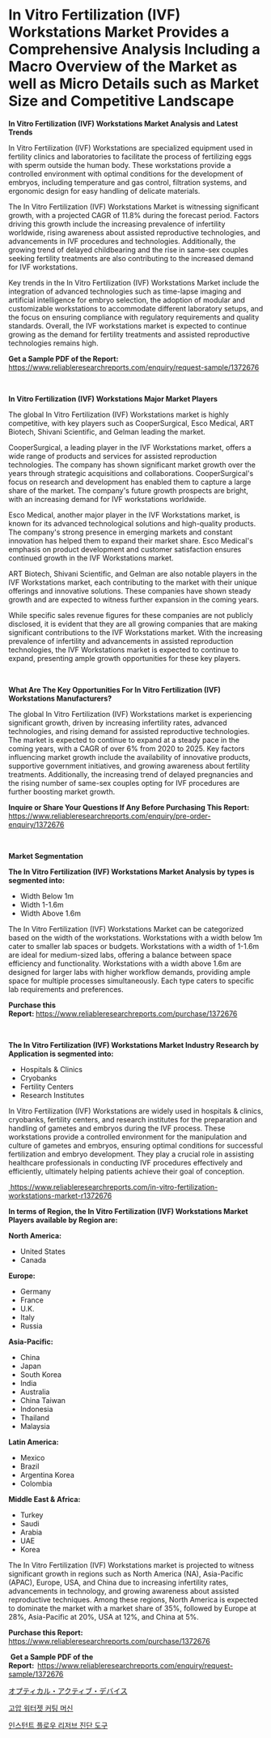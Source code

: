 <p><h1>In Vitro Fertilization (IVF) Workstations Market Provides a Comprehensive Analysis Including a Macro Overview of the Market as well as Micro Details such as Market Size and Competitive Landscape</h1></p><p><strong>In Vitro Fertilization (IVF) Workstations Market Analysis and Latest Trends</strong></p>
<p><p>In Vitro Fertilization (IVF) Workstations are specialized equipment used in fertility clinics and laboratories to facilitate the process of fertilizing eggs with sperm outside the human body. These workstations provide a controlled environment with optimal conditions for the development of embryos, including temperature and gas control, filtration systems, and ergonomic design for easy handling of delicate materials.</p><p>The In Vitro Fertilization (IVF) Workstations Market is witnessing significant growth, with a projected CAGR of 11.8% during the forecast period. Factors driving this growth include the increasing prevalence of infertility worldwide, rising awareness about assisted reproductive technologies, and advancements in IVF procedures and technologies. Additionally, the growing trend of delayed childbearing and the rise in same-sex couples seeking fertility treatments are also contributing to the increased demand for IVF workstations.</p><p>Key trends in the In Vitro Fertilization (IVF) Workstations Market include the integration of advanced technologies such as time-lapse imaging and artificial intelligence for embryo selection, the adoption of modular and customizable workstations to accommodate different laboratory setups, and the focus on ensuring compliance with regulatory requirements and quality standards. Overall, the IVF workstations market is expected to continue growing as the demand for fertility treatments and assisted reproductive technologies remains high.</p></p>
<p><strong>Get a Sample PDF of the Report:&nbsp;</strong> <a href="https://www.reliableresearchreports.com/enquiry/request-sample/1372676">https://www.reliableresearchreports.com/enquiry/request-sample/1372676</a></p>
<p>&nbsp;</p>
<p><strong>In Vitro Fertilization (IVF) Workstations Major Market Players</strong></p>
<p><p>The global In Vitro Fertilization (IVF) Workstations market is highly competitive, with key players such as CooperSurgical, Esco Medical, ART Biotech, Shivani Scientific, and Gelman leading the market. </p><p>CooperSurgical, a leading player in the IVF Workstations market, offers a wide range of products and services for assisted reproduction technologies. The company has shown significant market growth over the years through strategic acquisitions and collaborations. CooperSurgical's focus on research and development has enabled them to capture a large share of the market. The company's future growth prospects are bright, with an increasing demand for IVF workstations worldwide.</p><p>Esco Medical, another major player in the IVF Workstations market, is known for its advanced technological solutions and high-quality products. The company's strong presence in emerging markets and constant innovation has helped them to expand their market share. Esco Medical's emphasis on product development and customer satisfaction ensures continued growth in the IVF Workstations market.</p><p>ART Biotech, Shivani Scientific, and Gelman are also notable players in the IVF Workstations market, each contributing to the market with their unique offerings and innovative solutions. These companies have shown steady growth and are expected to witness further expansion in the coming years.</p><p>While specific sales revenue figures for these companies are not publicly disclosed, it is evident that they are all growing companies that are making significant contributions to the IVF Workstations market. With the increasing prevalence of infertility and advancements in assisted reproduction technologies, the IVF Workstations market is expected to continue to expand, presenting ample growth opportunities for these key players.</p></p>
<p>&nbsp;</p>
<p><strong>What Are The Key Opportunities For In Vitro Fertilization (IVF) Workstations Manufacturers?</strong></p>
<p><p>The global In Vitro Fertilization (IVF) Workstations market is experiencing significant growth, driven by increasing infertility rates, advanced technologies, and rising demand for assisted reproductive technologies. The market is expected to continue to expand at a steady pace in the coming years, with a CAGR of over 6% from 2020 to 2025. Key factors influencing market growth include the availability of innovative products, supportive government initiatives, and growing awareness about fertility treatments. Additionally, the increasing trend of delayed pregnancies and the rising number of same-sex couples opting for IVF procedures are further boosting market growth.</p></p>
<p><strong>Inquire or Share Your Questions If Any Before Purchasing This Report:</strong> <a href="https://www.reliableresearchreports.com/enquiry/pre-order-enquiry/1372676">https://www.reliableresearchreports.com/enquiry/pre-order-enquiry/1372676</a></p>
<p>&nbsp;</p>
<p><strong>Market Segmentation</strong></p>
<p><strong>The In Vitro Fertilization (IVF) Workstations Market Analysis by types is segmented into:</strong></p>
<p><ul><li>Width Below 1m</li><li>Width 1-1.6m</li><li>Width Above 1.6m</li></ul></p>
<p><p>The In Vitro Fertilization (IVF) Workstations Market can be categorized based on the width of the workstations. Workstations with a width below 1m cater to smaller lab spaces or budgets. Workstations with a width of 1-1.6m are ideal for medium-sized labs, offering a balance between space efficiency and functionality. Workstations with a width above 1.6m are designed for larger labs with higher workflow demands, providing ample space for multiple processes simultaneously. Each type caters to specific lab requirements and preferences.</p></p>
<p><strong>Purchase this Report:&nbsp;</strong><a href="https://www.reliableresearchreports.com/purchase/1372676">https://www.reliableresearchreports.com/purchase/1372676</a></p>
<p>&nbsp;</p>
<p><strong>The In Vitro Fertilization (IVF) Workstations Market Industry Research by Application is segmented into:</strong></p>
<p><ul><li>Hospitals & Clinics</li><li>Cryobanks</li><li>Fertility Centers</li><li>Research Institutes</li></ul></p>
<p><p>In Vitro Fertilization (IVF) Workstations are widely used in hospitals & clinics, cryobanks, fertility centers, and research institutes for the preparation and handling of gametes and embryos during the IVF process. These workstations provide a controlled environment for the manipulation and culture of gametes and embryos, ensuring optimal conditions for successful fertilization and embryo development. They play a crucial role in assisting healthcare professionals in conducting IVF procedures effectively and efficiently, ultimately helping patients achieve their goal of conception.</p></p>
<p><a href="https://www.reliableresearchreports.com/in-vitro-fertilization-workstations-market-r1372676">&nbsp;https://www.reliableresearchreports.com/in-vitro-fertilization-workstations-market-r1372676</a></p>
<p><strong>In terms of Region, the In Vitro Fertilization (IVF) Workstations Market Players available by Region are:</strong></p>
<p>
    <p> <strong> North America: </strong>
        <ul>
            <li>United States</li>
            <li>Canada</li>
        </ul>
        </p> 
    <p> <strong> Europe: </strong>
        <ul>
            <li>Germany</li>
            <li>France</li>
            <li>U.K.</li>
            <li>Italy</li>
            <li>Russia</li>
        </ul>
        </p> 
    <p> <strong> Asia-Pacific: </strong>
        <ul>
            <li>China</li>
            <li>Japan</li>
            <li>South Korea</li>
            <li>India</li>
            <li>Australia</li>
            <li>China Taiwan</li>
            <li>Indonesia</li>
            <li>Thailand</li>
            <li>Malaysia</li>
        </ul>
        </p> 
    <p> <strong> Latin America: </strong>
        <ul>
            <li>Mexico</li>
            <li>Brazil</li>
            <li>Argentina Korea</li>
            <li>Colombia</li>
        </ul>
        </p> 
    <p> <strong> Middle East & Africa: </strong>
        <ul>
            <li>Turkey</li>
            <li>Saudi</li>
            <li>Arabia</li>
            <li>UAE</li>
            <li>Korea</li>
        </ul>
    </p>
    </p>
<p><p>The In Vitro Fertilization (IVF) Workstations market is projected to witness significant growth in regions such as North America (NA), Asia-Pacific (APAC), Europe, USA, and China due to increasing infertility rates, advancements in technology, and growing awareness about assisted reproductive techniques. Among these regions, North America is expected to dominate the market with a market share of 35%, followed by Europe at 28%, Asia-Pacific at 20%, USA at 12%, and China at 5%.</p></p>
<p><strong>Purchase this Report: </strong><a href="https://www.reliableresearchreports.com/purchase/1372676">https://www.reliableresearchreports.com/purchase/1372676</a></p>
<p>&nbsp;<strong>Get a Sample PDF of the Report:&nbsp;&nbsp;</strong><a href="https://www.reliableresearchreports.com/enquiry/request-sample/1372676">https://www.reliableresearchreports.com/enquiry/request-sample/1372676</a></p>
<p><strong></strong></p>
<p><p><a href="https://medium.com/@alexsania91/%E5%85%89%E3%82%A2%E3%82%AF%E3%83%86%E3%82%A3%E3%83%96%E3%83%87%E3%83%90%E3%82%A4%E3%82%B9%E5%B8%82%E5%A0%B4%E3%81%AE%E8%A6%8F%E6%A8%A1%E3%81%AF-%E3%82%B0%E3%83%AD%E3%83%BC%E3%83%90%E3%83%AB%E6%A5%AD%E7%95%8C%E3%81%A7%E6%9C%80%E9%81%A9%E3%81%AA%E3%83%9E%E3%83%BC%E3%82%B1%E3%83%86%E3%82%A3%E3%83%B3%E3%82%B0%E3%83%81%E3%83%A3%E3%83%B3%E3%83%8D%E3%83%AB%E3%82%92%E7%A4%BA%E3%81%97%E3%81%A6%E3%81%84%E3%81%BE%E3%81%99-9ef7b1d87a77">オプティカル・アクティブ・デバイス</a></p><p><a href="https://medium.com/@alexemumu2022/%EA%B3%A0%EC%95%95-%EC%88%98%EC%95%95-%EC%A0%88%EB%8B%A8%EA%B8%B0-%EC%8B%9C%EC%9E%A5-%EC%A0%84%EB%A7%9D-%EC%82%B0%EC%97%85-%EA%B0%9C%EC%9A%94-%EB%B0%8F-%EC%98%88%EC%B8%A1-2024%EB%85%84%EB%B6%80%ED%84%B0-2031%EB%85%84%EA%B9%8C%EC%A7%80-5ba9c676f868">고압 워터젯 커팅 머신</a></p><p><a href="https://medium.com/@tarynhermanii/%EC%A6%89%EA%B0%81%EC%A0%81%EC%9D%B8-%ED%94%8C%EB%A1%9C%EC%9A%B0-%EC%98%88%EB%B9%84-%EC%A7%84%EB%8B%A8-%EB%8F%84%EA%B5%AC-%EC%8B%9C%EC%9E%A5-%EA%B7%9C%EB%AA%A8-cagr-%ED%8A%B8%EB%A0%8C%EB%93%9C-2024-2030-e90c983059d8">인스턴트 플로우 리저브 진단 도구</a></p></p>